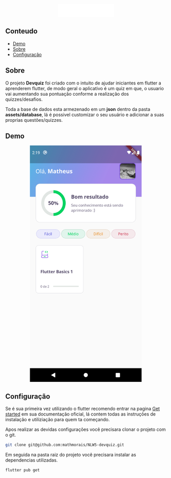 <div align="center">

![logo](./.github/images/logo.png)

</div>

## Conteudo

- [Demo](#demo)
- [Sobre](#sobre)
- [Configuração](#configação)

## Sobre

O projeto **Devquiz** foi criado com o intuito de ajudar iniciantes em flutter a aprenderem flutter, de modo geral o aplicativo é um quiz em que, o usuario vai aumentando sua pontuação conforme a realização dos quizzes/desafios.

Toda a base de dados esta armezenado em um **json** dentro da pasta **assets/database**, lá é possivel customizar o seu usuário e adicionar a suas proprias questões/quizzes.

## Demo

<div align="center">
<img width="350" alt="home" src="./.github/images/home.png"/>
</div>

## Configuração

Se é sua primeira vez utilizando o flutter recomendo entrar na pagina [Get started](https://flutter.dev/docs/get-started) em sua documentação oficial, lá contem todas as instruções de instalação e utiliziação para quem ta começando.

Apos realizar as devidas configurações você precisara clonar o projeto com o git.

```bash
git clone git@github.com:mathmorais/NLW5-devquiz.git
```

Em seguida na pasta raiz do projeto você precisara instalar as dependencias utilizadas.

```bash
flutter pub get
```
